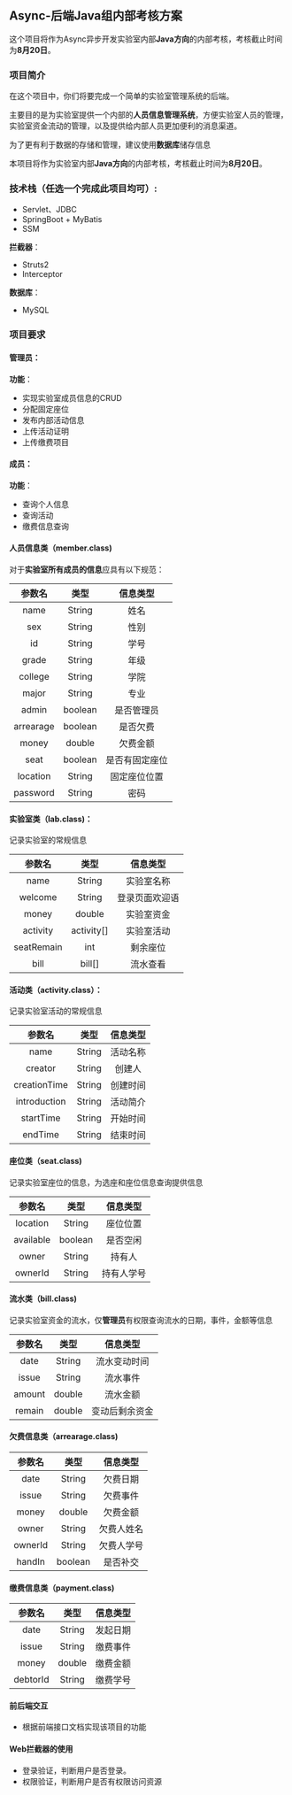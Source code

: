 ## Async-后端Java组内部考核方案

这个项目将作为Async异步开发实验室内部**Java方向**的内部考核，考核截止时间为**8月20日**。

### 项目简介

在这个项目中，你们将要完成一个简单的实验室管理系统的后端。

主要目的是为实验室提供一个内部的**人员信息管理系统**，方便实验室人员的管理，实验室资金流动的管理，以及提供给内部人员更加便利的消息渠道。

为了更有利于数据的存储和管理，建议使用**数据库**储存信息

本项目将作为实验室内部**Java方向**的内部考核，考核截止时间为**8月20日**。

### 技术栈（任选一个完成此项目均可）:

* Servlet、JDBC
* SpringBoot + MyBatis
* SSM

**拦截器**：

* Struts2
* Interceptor

**数据库**：

* MySQL

### 项目要求

#### 管理员：

**功能**：

* 实现实验室成员信息的CRUD
* 分配固定座位
* 发布内部活动信息
* 上传活动证明
* 上传缴费项目

#### **成员：**

**功能**：

* 查询个人信息
* 查询活动
* 缴费信息查询



#### 人员信息类（member.class)

对于**实验室所有成员的信息**应具有以下规范：

|  参数名   |  类型   |    信息类型    |
| :-------: | :-----: | :------------: |
|   name    | String  |      姓名      |
|    sex    | String  |      性别      |
|    id     | String  |      学号      |
|   grade   | String  |      年级      |
|  college  | String  |      学院      |
|   major   | String  |      专业      |
|   admin   | boolean |   是否管理员   |
| arrearage | boolean |    是否欠费    |
|   money   | double  |    欠费金额    |
|   seat    | boolean | 是否有固定座位 |
| location  | String  |  固定座位位置  |
| password  | String  |      密码      |



#### 实验室类（lab.class)：

记录实验室的常规信息

|   参数名   |    类型    |    信息类型    |
| :--------: | :--------: | :------------: |
|    name    |   String   |   实验室名称   |
|  welcome   |   String   | 登录页面欢迎语 |
|   money    |   double   |   实验室资金   |
|  activity  | activity[] |   实验室活动   |
| seatRemain |    int     |    剩余座位    |
|    bill    |   bill[]   |    流水查看    |



#### 活动类（activity.class）：

记录实验室活动的常规信息

|    参数名    |  类型  | 信息类型 |
| :----------: | :----: | :------: |
|     name     | String | 活动名称 |
|   creator    | String |  创建人  |
| creationTime | String | 创建时间 |
| introduction | String | 活动简介 |
|  startTime   | String | 开始时间 |
|   endTime    | String | 结束时间 |



#### 座位类（seat.class)

记录实验室座位的信息，为选座和座位信息查询提供信息

|  参数名   |  类型   |  信息类型  |
| :-------: | :-----: | :--------: |
| location  | String  |  座位位置  |
| available | boolean |  是否空闲  |
|   owner   | String  |   持有人   |
|  ownerId  | String  | 持有人学号 |



#### 流水类（bill.class)

记录实验室资金的流水，仅**管理员**有权限查询流水的日期，事件，金额等信息

| 参数名 |  类型  |    信息类型    |
| :----: | :----: | :------------: |
|  date  | String |  流水变动时间  |
| issue  | String |    流水事件    |
| amount | double |    流水金额    |
| remain | double | 变动后剩余资金 |



#### 欠费信息类（arrearage.class)

| 参数名  |  类型   |  信息类型  |
| :-----: | :-----: | :--------: |
|  date   | String  |  欠费日期  |
|  issue  | String  |  欠费事件  |
|  money  | double  |  欠费金额  |
|  owner  | String  | 欠费人姓名 |
| ownerId | String  | 欠费人学号 |
| handIn  | boolean |  是否补交  |

#### 缴费信息类（payment.class)

| 参数名  |  类型   |  信息类型  |
| :-----: | :-----: | :--------: |
|  date   | String  |  发起日期  |
|  issue  | String  |  缴费事件  |
|  money  | double  |  缴费金额  |
| debtorId| String  |  缴费学号  |

#### 前后端交互

* 根据前端接口文档实现该项目的功能

#### Web拦截器的使用

* 登录验证，判断用户是否登录。
* 权限验证，判断用户是否有权限访问资源
